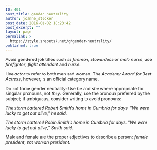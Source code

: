 ```yaml
---
ID: 401
post_title: gender neutrality
author: joanne_stocker
post_date: 2016-01-02 18:23:42
post_excerpt: ""
layout: page
permalink: >
  https://style.srepetsk.net/g/gender-neutrality/
published: true
---
```

Avoid gendered job titles such as <em>fireman</em>, <em>stewardess</em> or <em>male nurse</em>; use <em>firefighter</em>, <em>flight attendant</em> and <em>nurse</em>.

Use <em>actor</em> to refer to both men and women. The <em>Academy Award for Best Actress</em>, however, is an official category name.

Do not force gender neutrality: Use <em>he</em> and <em>she</em> where appropriate for singular pronouns, not <em>they</em>. Generally, use the pronoun preferred by the subject; if ambiguous, consider writing to avoid pronouns:

<em>The storm battered Robert Smith's home in Cumbria for days. "We were lucky to get out alive," he said.</em>

<em>The storm battered Robin Smith's home in Cumbria for days. "We were lucky to get out alive," Smith said.</em>

Male and female are the proper adjectives to describe a person: <em>female president</em>, not <em>woman president</em>.